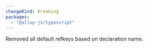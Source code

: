 ```yaml
---
changeKind: breaking
packages:
  - "@alloy-js/typescript"
---
```


Removed all default refkeys based on declaration name.